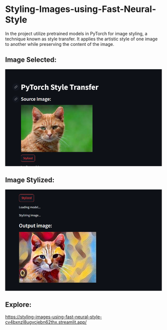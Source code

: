 # Styling-Images-using-Fast-Neural-Style

In the project utilize pretrained models in PyTorch for image styling, a technique known as style transfer. It applies the artistic style of one image to another while preserving the content of the image.

## Image Selected: 
![Title screen](https://github.com/FarwahFatima/Styling-Images-using-Fast-Neural-Style/blob/main/image_select.PNG)

## Image Stylized:
![Title screen](https://github.com/FarwahFatima/Styling-Images-using-Fast-Neural-Style/blob/main/image_resized.PNG)

## Explore: 
https://styling-images-using-fast-neural-style-cv4bxnzl8ugvcjebn62thx.streamlit.app/
